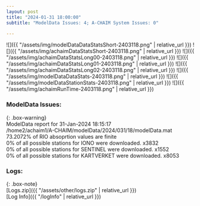 ```yaml
---
layout: post
title: "2024-01-31 18:00:00"
subtitle: "ModelData Issues: 4; A-CHAIM System Issues: 0"

---
```


![]({{ "/assets/img/modelDataDataStatsShort-2403118.png" | relative_url }})
![]({{ "/assets/img/achaimDataStatsShort-2403118.png" | relative_url }})
![]({{ "/assets/img/achaimDataStatsLong00-2403118.png" | relative_url }})
![]({{ "/assets/img/achaimDataStatsLong01-2403118.png" | relative_url }})
![]({{ "/assets/img/achaimDataStatsLong02-2403118.png" | relative_url }})
![]({{ "/assets/img/modelDataDataStats-2403118.png" | relative_url }})
![]({{ "/assets/img/modelDataStationStats-2403118.png" | relative_url }})
![]({{ "/assets/img/achaimRunTime-2403118.png" | relative_url }})


### ModelData Issues:  
  
{: .box-warning}  
 ModelData report for 31-Jan-2024 18:15:17   
 /home2/achaim1/A-CHAIM/modelData/2024/031/18/modelData.mat   
 73.2072% of RIO absoprtion values are finite   
 0% of all possible stations for IONO were downloaded. x3832   
 0% of all possible stations for SENTINEL were downloaded. x1552   
 0% of all possible stations for KARTVERKET were downloaded. x8053   
  


### Logs:  
  
{: .box-note}  
[Logs.zip]({{ "/assets/other/logs.zip" | relative_url }})  
[Log Info]({{ "/logInfo" | relative_url }})  
